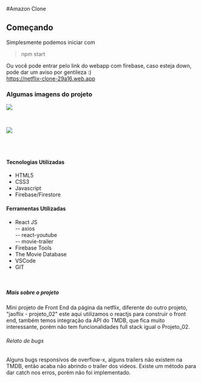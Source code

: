 #Amazon Clone

## Começando

Simplesmente podemos iniciar com

> npm start

Ou você pode entrar pelo link do webapp com firebase, caso esteja down, pode dar um aviso por gentileza :) <br />
https://netflix-clone-29a16.web.app

### Algumas imagens do projeto

[![](https://imgur.com/6CtwZQy.png)](https://imgur.com/6CtwZQy.png)

<br />

[![](https://imgur.com/mqm97yX.png)](https://imgur.com/mqm97yX.png)

<br /><br />

#### Tecnologias Utilizadas

-   HTML5
-   CSS3
-   Javascript
-   Firebase/Firestore

#### Ferramentas Utilizadas

-   React JS <br />
    -- axios<br />
    -- react-youtube <br />
    -- movie-trailer <br />
-   Firebase Tools
-   The Movie Database
-   VSCode
-   GIT

<br />

##### Mais sobre o projeto

Mini projeto de Front End da página da netflix, diferente do outro projeto, "jaoflix - projeto_02" este aqui utilizamos o reactjs para construir o front end, também temos integração da API do TMDB, que fica muito interessante, porém não tem funcionalidades full stack igual o Projeto_02.

###### _Relato de bugs_

Alguns bugs responsivos de overflow-x, alguns trailers não existem na TMDB, então acaba não abrindo o trailer dos videos. Existe um método para dar catch nos erros, porém não foi implementado.